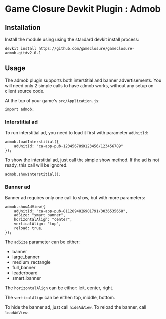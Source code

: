 # Game Closure Devkit Plugin : Admob

## Installation
Install the module using using the standard devkit install process:

~~~
devkit install https://github.com/gameclosure/gameclosure-admob.git#v2.0.1
~~~


## Usage
The admob plugin supports both interstitial and banner advertisements. You will need only 2 simple calls to have admob works, without any setup on client source code.

At the top of your game's `src/Application.js`:
~~~
import admob;
~~~

### Interstitial ad

To run interstitial ad, you need to load it first with parameter `adUnitId`:

~~~
admob.loadInterstitial({
	adUnitId: "ca-app-pub-1234567890123456/123456789"
});
~~~

To show the interstitial ad, just call the simple show method. If the ad is not ready, this call will be ignored.

~~~
admob.showInterstitial();
~~~

### Banner ad
Banner ad requires only one call to show, but with more parameters:

~~~
admob.showAdView({
	adUnitId: "ca-app-pub-8112894826901791/3036535668",
	adSize: "smart_banner",
	horizontalAlign: "center",
	verticalAlign: "top",
	reload: true,
});
~~~

The `adSize` parameter can be either:
+ banner
+ large_banner 
+ medium_rectangle 
+ full_banner 
+ leaderboard 
+ smart_banner

The `horizontalAlign` can be either: left, center, right.

The `verticalAlign` can be either: top, middle, bottom.

To hide the banner ad, just call `hideAdView`. To reload the banner, call `loadAdView`.

